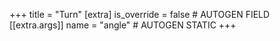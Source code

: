 +++
title = "Turn"
[extra]
is_override = false # AUTOGEN FIELD
[[extra.args]]
name = "angle" # AUTOGEN STATIC
+++